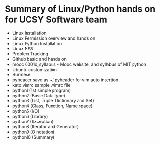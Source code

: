 # Summary of Linux/Python hands on for UCSY Software team

- Linux Installation
- Linux Permission overview and hands on
- Linux Python Installation
- Linux NFS
- Problem Tracking
- Github basic and hands on
- mooc 6001x\_syllabus - Mooc website, and syllabus of MIT python
- Ubuntu customization
- Burmese
- pyheader save as ~/.pyheader for vim auto insertion
- kato.vimrc sample .vimrc file
- python1 (1st simple program)
- python2 (Basic Data type)
- python3 (List, Tuple, Dictionary and Set)
- python4 (Class, Function, Name space)
- python5 (I/O)
- python6 (Library)
- python7 (Exception)
- python8 (Iterator and Generator)
- python9 (O notation)
- python10 (Summary)

